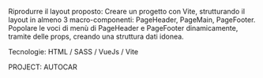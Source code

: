 
Riprodurre il layout proposto:
Creare un progetto con Vite, strutturando il layout in almeno 3 macro-componenti: PageHeader, PageMain, PageFooter.
Popolare le voci di menù di PageHeader e PageFooter dinamicamente, tramite delle props, creando una struttura dati idonea.

Tecnologie: HTML / SASS / VueJs / Vite

PROJECT: AUTOCAR